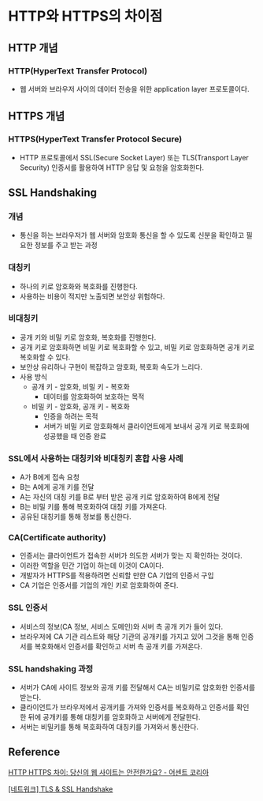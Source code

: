 # HTTP와 HTTPS의 차이점

## HTTP 개념

### HTTP(HyperText Transfer Protocol)

- 웹 서버와 브라우저 사이의 데이터 전송을 위한 application layer 프로토콜이다.

## HTTPS 개념

### HTTPS(HyperText Transfer Protocol Secure)

- HTTP 프로토콜에서 SSL(Secure Socket Layer) 또는 TLS(Transport Layer Security) 인증서를 활용하여 HTTP 응답 및 요청을 암호화한다.

## SSL Handshaking

### 개념

- 통신을 하는 브라우저가 웹 서버와 암호화 통신을 할 수 있도록 신분을 확인하고 필요한 정보를 주고 받는 과정

### 대칭키

- 하나의 키로 암호화와 복호화를 진행한다.
- 사용하는 비용이 적지만 노출되면 보안상 위험하다.

### 비대칭키

- 공개 키와 비밀 키로 암호화, 복호화를 진행한다.
- 공개 키로 암호화하면 비밀 키로 복호화할 수 있고, 비밀 키로 암호화하면 공개 키로 복호화할 수 있다.
- 보안상 유리하나 구현이 복잡하고 암호화, 복호화 속도가 느리다.
- 사용 방식
    - 공개 키 - 암호화, 비밀 키 - 복호화
        - 데이터를 암호화하여 보호하는 목적
    - 비밀 키 - 암호화, 공개 키 - 복호화
        - 인증을 하려는 목적
        - 서버가 비밀 키로 암호화해서 클라이언트에게 보내서 공개 키로 복호화에 성공했을 때 인증 완료

### SSL에서 사용하는 대칭키와 비대칭키 혼합 사용 사례

- A가 B에게 접속 요청
- B는 A에게 공개 키를 전달
- A는 자신의 대칭 키를 B로 부터 받은 공개 키로 암호화하여 B에게 전달
- B는 비밀 키를 통해 복호화하여 대칭 키를 가져온다.
- 공유된 대칭키를 통해 정보를 통신한다.

### CA(Certificate authority)

- 인증서는 클라이언트가 접속한 서버가 의도한 서버가 맞는 지 확인하는 것이다.
- 이러한 역할을 민간 기업이 하는데 이것이 CA이다.
- 개발자가 HTTPS를 적용하려면 신뢰할 만한 CA 기업의 인증서 구입
- CA 기업은 인증서를 기업의 개인 키로 암호화하여 준다.

### SSL 인증서

- 서비스의 정보(CA 정보, 서비스 도메인)와 서버 측 공개 키가 들어 있다.
- 브라우저에 CA 기관 리스트와 해당 기관의 공개키를 가지고 있어 그것을 통해 인증서를 복호화해서 인증서를 확인하고 서버 측 공개 키를 가져온다.

### SSL handshaking 과정

- 서버가 CA에 사이트 정보와 공개 키를 전달해서 CA는 비밀키로 암호화한 인증서를 받는다.
- 클라이언트가 브라우저에서 공개키를 가져와 인증서를 복호화하고 인증서를 확인 한 뒤에 공개키를 통해 대칭키를 암호화하고 서버에게 전달한다.
- 서버는 비밀키를 통해 복호화하여 대칭키를 가져와서 통신한다.

## Reference

[HTTP HTTPS 차이: 당신의 웹 사이트는 안전한가요? - 어센트 코리아](https://www.ascentkorea.com/difference-between-http-and-https/)

[[네트워크] TLS & SSL Handshake](https://steady-coding.tistory.com/512)